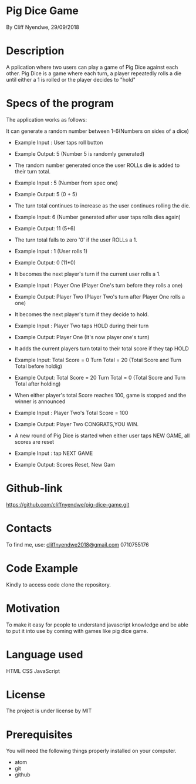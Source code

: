 # Pig Dice Game
By Cliff Nyendwe, 29/09/2018
# Description
A pplication where two users can play a game of Pig Dice against each other. Pig Dice is a game where each turn, a player repeatedly rolls a die until either a 1 is rolled or the player decides to "hold"
# Specs of the program
The application works as follows:

It can generate a random number between 1-6(Numbers on sides of a dice)

* Example Input : User taps roll button
* Example Output: 5 (Number 5 is randomly generated)
* The random number generated once the user ROLLs die is added to their turn total.

* Example Input : 5 (Number from spec one)
* Example Output: 5 (0 + 5)
* The turn total continues to increase as the user continues rolling the die.

* Example Input: 6 (Number generated after user taps rolls dies again)
* Example Output: 11 (5+6)
* The turn total falls to zero '0' if the user ROLLs a 1.

* Example Input : 1 (User rolls 1)
* Example Output: 0 (11*0)
* It becomes the next player's turn if the current user rolls a 1.

* Example Input : Player One (Player One's turn before they rolls a one)
* Example Output: Player Two (Player Two's turn after Player One rolls a one)
* It becomes the next player's turn if they decide to hold.

* Example Input : Player Two taps HOLD during their turn
* Example Output: Player One (It's now player one's turn)
* It adds the current players turn total to their total score if they tap HOLD

* Example Input: Total Score = 0 Turn Total = 20 (Total Score and Turn Total before holdig)
* Example Output: Total Score = 20 Turn Total = 0 (Total Score and Turn Total after holding)
* When either player's total Score reaches 100, game is stopped and the winner is announced

* Example Input : Player Two's Total Score = 100
* Example Output: Player Two CONGRATS,YOU WIN.
* A new round of Pig Dice is started when either user taps NEW GAME, all scores are reset

* Example Input : tap NEXT GAME
* Example Output: Scores Reset, New Gam

# Github-link
https://github.com/cliffnyendwe/pig-dice-game.git

# Contacts
To find me, use: cliffnyendwe2018@gmail.com 0710755176

# Code Example
Kindly to access code clone the repository.

# Motivation
To make it easy for people to understand javascript knowledge and be able to put it into use by coming with games like pig dice game.

# Language used
HTML CSS JavaScript

# License
The project is under license by MIT

# Prerequisites
You will need the following things properly installed on your computer.

* atom
* git
* github